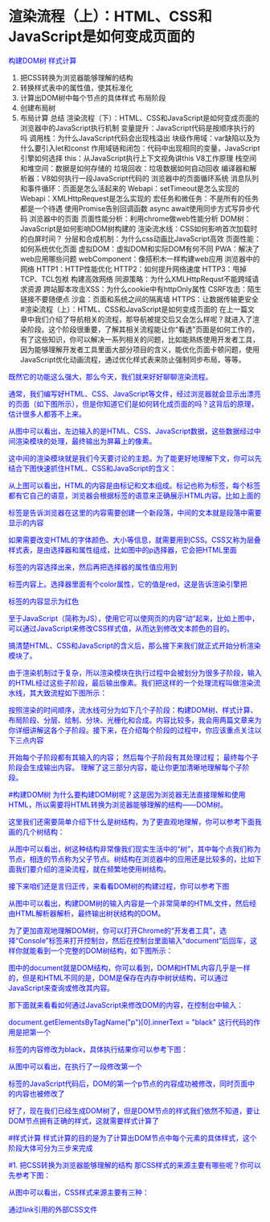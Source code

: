 # 渲染流程（上）：HTML、CSS和JavaScript是如何变成页面的
构建DOM树
样式计算
1. 把CSS转换为浏览器能够理解的结构
2. 转换样式表中的属性值，使其标准化
3. 计算出DOM树中每个节点的具体样式
布局阶段
1. 创建布局树
2. 布局计算
总结
渲染流程（下）：HTML、CSS和JavaScript是如何变成页面的
浏览器中的JavaScript执行机制
变量提升：JavaScript代码是按顺序执行的吗
调用栈：为什么JavaScript代码会出现栈溢出
块级作用域：var缺陷以及为什么要引入let和const
作用域链和闭包：代码中出现相同的变量，JavaScript引擎如何选择
this：从JavaScript执行上下文视角讲this
V8工作原理
栈空间和堆空间：数据是如何存储的
垃圾回收：垃圾数据如何自动回收
编译器和解析器：V8如何执行一段JavaScript代码的
浏览器中的页面循环系统
消息队列和事件循环：页面是怎么活起来的
Webapi：setTimeout是怎么实现的
Webapi：XMLHttpRequest是怎么实现的
宏任务和微任务：不是所有的任务都是一个待遇
使用Promise告别回调函数
async await使用同步方式写异步代码
浏览器中的页面
页面性能分析：利用chrome做web性能分析
DOM树：JavaScript是如何影响DOM树构建的
渲染流水线：CSS如何影响首次加载时的白屏时间？
分层和合成机制：为什么css动画比JavaScript高效
页面性能：如何系统优化页面
虚拟DOM：虚拟DOM和实际DOM有何不同
PWA：解决了web应用哪些问题
webComponent：像搭积木一样构建web应用
浏览器中的网络
HTTP1：HTTP性能优化
HTTP2：如何提升网络速度
HTTP3：甩掉TCP、TCL包袱 构建高效网络
同源策略：为什么XMLHttpRequst不能跨域请求资源
跨站脚本攻击XSS：为什么cookie中有httpOnly属性
CSRF攻击：陌生链接不要随便点
沙盒：页面和系统之间的隔离墙
HTTPS：让数据传输更安全
#渲染流程（上）：HTML、CSS和JavaScript是如何变成页面的
在上一篇文章中我们介绍了导航相关的流程，那导航被提交后又会怎么样呢？就进入了渲染阶段。这个阶段很重要，了解其相关流程能让你“看透”页面是如何工作的，有了这些知识，你可以解决一系列相关的问题，比如能熟练使用开发者工具，因为能够理解开发者工具里面大部分项目的含义，能优化页面卡顿问题，使用JavaScript优化动画流程，通过优化样式表来防止强制同步布局，等等。

既然它的功能这么强大，那么今天，我们就来好好聊聊渲染流程。

通常，我们编写好HTML、CSS、JavaScript等文件，经过浏览器就会显示出漂亮的页面（如下图所示），但是你知道它们是如何转化成页面的吗？这背后的原理，估计很多人都答不上来。



从图中可以看出，左边输入的是HTML、CSS、JavaScript数据，这些数据经过中间渲染模块的处理，最终输出为屏幕上的像素。

这中间的渲染模块就是我们今天要讨论的主题。为了能更好地理解下文，你可以先结合下图快速抓住HTML、CSS和JavaScript的含义：



从上图可以看出，HTML的内容是由标记和文本组成。标记也称为标签，每个标签都有它自己的语意，浏览器会根据标签的语意来正确展示HTML内容。比如上面的<p>标签是告诉浏览器在这里的内容需要创建一个新段落，中间的文本就是段落中需要显示的内容

如果需要改变HTML的字体颜色、大小等信息，就需要用到CSS。CSS又称为层叠样式表，是由选择器和属性组成，比如图中的p选择器，它会把HTML里面<p>标签的内容选择出来，然后再把选择器的属性值应用到<p>标签内容上。选择器里面有个color属性，它的值是red，这是告诉渲染引擎把<p>标签的内容显示为红色

至于JavaScript（简称为JS），使用它可以使网页的内容“动”起来，比如上图中，可以通过JavaScript来修改CSS样式值，从而达到修改文本颜色的目的。

搞清楚HTML、CSS和JavaScript的含义后，那么接下来我们就正式开始分析渲染模块了。

由于渲染机制过于复杂，所以渲染模块在执行过程中会被划分为很多子阶段，输入的HTML经过这些子阶段，最后输出像素。我们把这样的一个处理流程叫做渲染流水线，其大致流程如下图所示：



按照渲染的时间顺序，流水线可分为如下几个子阶段：构建DOM树、样式计算、布局阶段、分层、绘制、分块、光栅化和合成。内容比较多，我会用两篇文章来为你详细讲解这各个子阶段。接下来，在介绍每个阶段的过程中，你应该重点关注以下三点内容

开始每个子阶段都有其输入的内容；
然后每个子阶段有其处理过程；
最终每个子阶段会生成输出内容。
理解了这三部分内容，能让你更加清晰地理解每个子阶段。

#构建DOM树
为什么要构建DOM树呢？这是因为浏览器无法直接理解和使用HTML，所以需要将HTML转换为浏览器能够理解的结构——DOM树。

这里我们还需要简单介绍下什么是树结构，为了更直观地理解，你可以参考下面我画的几个树结构：



从图中可以看出，树这种结构非常像我们现实生活中的“树”，其中每个点我们称为节点，相连的节点称为父子节点。树结构在浏览器中的应用还是比较多的，比如下面我们要介绍的渲染流程，就在频繁地使用树结构。

接下来咱们还是言归正传，来看看DOM树的构建过程，你可以参考下图



从图中可以看出，构建DOM树的输入内容是一个非常简单的HTML文件，然后经由HTML解析器解析，最终输出树状结构的DOM。

为了更加直观地理解DOM树，你可以打开Chrome的“开发者工具”，选择“Console”标签来打开控制台，然后在控制台里面输入“document”后回车，这样你就能看到一个完整的DOM树结构，如下图所示：



图中的document就是DOM结构，你可以看到，DOM和HTML内容几乎是一样的，但是和HTML不同的是，DOM是保存在内存中树状结构，可以通过JavaScript来查询或修改其内容。

那下面就来看看如何通过JavaScript来修改DOM的内容，在控制台中输入：

document.getElementsByTagName("p")[0].innerText = "black"
这行代码的作用是把第一个<p>标签的内容修改为black，具体执行结果你可以参考下图：



从图中可以看出，在执行了一段修改第一个<p>标签的JavaScript代码后，DOM的第一个p节点的内容成功被修改，同时页面中的内容也被修改了

好了，现在我们已经生成DOM树了，但是DOM节点的样式我们依然不知道，要让DOM节点拥有正确的样式，这就需要样式计算了

#样式计算
样式计算的目的是为了计算出DOM节点中每个元素的具体样式，这个阶段大体可分为三步来完成

#1. 把CSS转换为浏览器能够理解的结构
那CSS样式的来源主要有哪些呢？你可以先参考下图：



从图中可以看出，CSS样式来源主要有三种：

通过link引用的外部CSS文件

<style>标记内的 CSS

元素的style属性内嵌的CSS

和HTML文件一样，浏览器也是无法直接理解这些纯文本的CSS样式，所以当渲染引擎接收到CSS文本时，会执行一个转换操作，将CSS文本转换为浏览器可以理解的结构——styleSheets。

为了加深理解，你可以在Chrome控制台中查看其结构，只需要在控制台中输入document.styleSheets，然后就看到如下图所示的结构



从图中可以看出，这个样式表包含了很多种样式，已经把那三种来源的样式都包含进去了。当然样式表的具体结构不是我们今天讨论的重点，你只需要知道渲染引擎会把获取到的CSS文本全部转换为styleSheets结构中的数据，并且该结构同时具备了查询和修改功能，这会为后面的样式操作提供基础

#2. 转换样式表中的属性值，使其标准化
现在我们已经把现有的CSS文本转化为浏览器可以理解的结构了，那么接下来就要对其进行属性值的标准化操作。

要理解什么是属性值标准化，你可以看下面这样一段CSS文本

body { font-size: 2em }
p {color:blue;}
span  {display: none}
div {font-weight: bold}
div  p {color:green;}
div {color:red; }
可以看到上面的CSS文本中有很多属性值，如2em、blue、bold，这些类型数值不容易被渲染引擎理解，所以需要将所有值转换为渲染引擎容易理解的、标准化的计算值，这个过程就是属性值标准化。

那标准化后的属性值是什么样子的？



从图中可以看到，2em被解析成了32px，red被解析成了rgb(255,0,0)，bold被解析成了700……

#3. 计算出DOM树中每个节点的具体样式
现在样式的属性已被标准化了，接下来就需要计算DOM树中每个节点的样式属性了，如何计算呢？

这就涉及到CSS的继承规则和层叠规则了。

首先是CSS继承。CSS继承就是每个DOM节点都包含有父节点的样式。这么说可能有点抽象，我们可以结合具体例子，看下面这样一张样式表是如何应用到DOM节点上的

body { font-size: 20px }
p {color:blue;}
span  {display: none}
div {font-weight: bold;color:red}
div  p {color:green;}
这张样式表最终应用到DOM节点的效果如下图所示：



从图中可以看出，所有子节点都继承了父节点样式。比如body节点的font-size属性是20，那body节点下面的所有节点的font-size都等于20。

为了加深你对CSS继承的理解，你可以打开Chrome的“开发者工具”，选择第一个“element”标签，再选择“style”子标签，你会看到如下界面



这个界面展示的信息很丰富，大致可描述为如下

首先，可以选择要查看的元素的样式（位于图中的区域2中），在图中的第1个区域中点击对应的元素元素，就可以了下面的区域查看该元素的样式了。比如这里我们选择的元素是<p>标签，位于html.body.div.这个路径下面
其次，可以从样式来源（位于图中的区域3中）中查看样式的具体来源信息，看看是来源于样式文件，还是来源于UserAgent样式表。这里需要特别提下UserAgent样式，它是浏览器提供的一组默认样式，如果你不提供任何样式，默认使用的就是UserAgent样式。
最后，可以通过区域2和区域3来查看样式继承的具体过程。
以上就是CSS继承的一些特性，样式计算过程中，会根据DOM节点的继承关系来合理计算节点样式。

样式计算过程中的第二个规则是样式层叠。层叠是CSS的一个基本特征，它是一个定义了如何合并来自多个源的属性值的算法。它在CSS处于核心地位，CSS的全称“层叠样式表”正是强调了这一点。关于层叠的具体规则这里就不做过多介绍了，网上资料也非常多，你可以自行搜索学习

总之，样式计算阶段的目的是为了计算出DOM节点中每个元素的具体样式，在计算过程中需要遵守CSS的继承和层叠两个规则。这个阶段最终输出的内容是每个DOM节点的样式，并被保存在ComputedStyle的结构内。

如果你想了解每个DOM元素最终的计算样式，可以打开Chrome的“开发者工具”，选择第一个“element”标签，然后再选择“Computed”子标签，如下图所示：



上图红色方框中显示了html.body.div.p标签的ComputedStyle的值。你想要查看哪个元素，点击左边对应的标签就可以了

#布局阶段
现在，我们有DOM树和DOM树中元素的样式，但这还不足以显示页面，因为我们还不知道DOM元素的几何位置信息。那么接下来就需要计算出DOM树中可见元素的几何位置，我们把这个计算过程叫做布局。

Chrome在布局阶段需要完成两个任务：创建布局树和布局计算

#1. 创建布局树
你可能注意到了DOM树还含有很多不可见的元素，比如head标签，还有使用了display:none属性的元素。所以在显示之前，我们还要额外地构建一棵只包含可见元素布局树。

我们结合下图来看看布局树的构造过程：



从上图可以看出，DOM树中所有不可见的节点都没有包含到布局树中。

为了构建布局树，浏览器大体上完成了下面这些工作

遍历DOM树中的所有可见节点，并把这些节点加到布局中；
而不可见的节点会被布局树忽略掉，如head标签下面的全部内容，再比如body.p.span这个元素，因为它的属性包含 dispaly:none，所以这个元素也没有被包进布局树
#2. 布局计算
现在我们有了一棵完整的布局树。那么接下来，就要计算布局树节点的坐标位置了。布局的计算过程非常复杂，我们这里先跳过不讲，等到后面章节中我再做详细的介绍。

在执行布局操作的时候，会把布局运算的结果重新写回布局树中，所以布局树既是输入内容也是输出内容，这是布局阶段一个不合理的地方，因为在布局阶段并没有清晰地将输入内容和输出内容区分开来。针对这个问题，Chrome团队正在重构布局代码，下一代布局系统叫LayoutNG，试图更清晰地分离输入和输出，从而让新设计的布局算法更加简单。

#总结
好了，今天正文就到这里，我画了下面这张比较完整的渲染流水线，你可以结合这张图来回顾下今天的内容。



从图中可以看出，本节内容我们介绍了渲染流程的前三个阶段：DOM生成、样式计算和布局。要点可大致总结为如下：

浏览器不能直接理解HTML数据，所以第一步需要将其转换为浏览器能够理解的DOM树结构；
生成DOM树后，还需要根据CSS样式表，来计算出DOM树所有节点的样式；
最后计算DOM元素的布局信息，使其都保存在布局树中。
